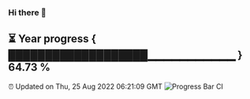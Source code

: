 ### Hi there 👋
⏳ Year progress { ███████████████████▁▁▁▁▁▁▁▁▁▁▁ } 64.73 %
---
⏰ Updated on Thu, 25 Aug 2022 06:21:09 GMT
![Progress Bar CI](https://github.com/Moyi321/Moyi321/workflows/Progress%20Bar%20CI/badge.svg)
